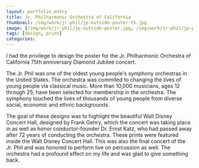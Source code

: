 ```yaml
---
layout: portfolio_entry
title: Jr. Philharmonic Orchestra of California
thumbnail: /img/work/jr-phil/jp-outside-poster-th.jpg
image: [/img/work/jr-phil/jp-outside-poster.jpg, /img/work/jr-phil/jp-poster.jpg]
tags: [design, print]
categories:
---
```


I had the privilege to design the poster for the Jr. Philharmonic Orchestra of California 75th anniversary Diamond Jubilee concert. 

The Jr. Phil was one of the oldest young people's symphony orchestras in the United States. The orchestra was commited to changing the lives of young people via classical music. More than 10,000 musicians, ages 12 through 25, have been selected for membership in the orchestra. The symphony touched the lives of thousands of young people from diverse social, economic and ethnic backgrounds.
 
The goal of these designs was to highlight the beautiful Walt Disney Concert Hall, designed by Frank Gehry, which the concert was taking place in as well as honor conductor-founder Dr. Ernst Katz, who had passed away after 72 years of conducting the orchestra. These prints were featured inside the Walt Disney Concert Hall. This was also the final concert of the Jr. Phil and was honored to perform live on percussion as well. The orchestra had a profound effect on my life and was glad to give something back.